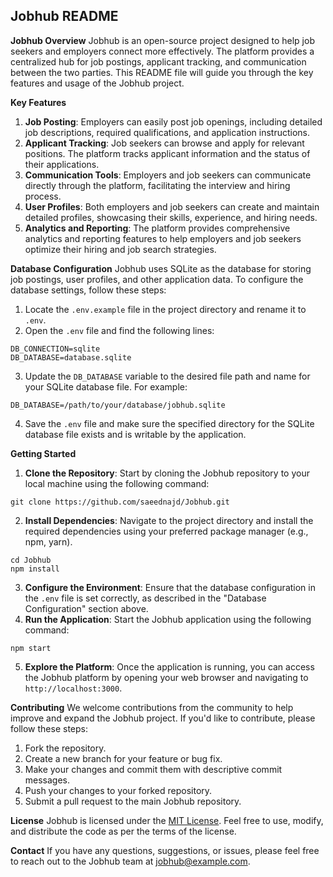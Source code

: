 ## Jobhub README

****Jobhub Overview****
Jobhub is an open-source project designed to help job seekers and employers connect more effectively. The platform provides a centralized hub for job postings, applicant tracking, and communication between the two parties. This README file will guide you through the key features and usage of the Jobhub project.

****Key Features****
1. **Job Posting**: Employers can easily post job openings, including detailed job descriptions, required qualifications, and application instructions.
2. **Applicant Tracking**: Job seekers can browse and apply for relevant positions. The platform tracks applicant information and the status of their applications.
3. **Communication Tools**: Employers and job seekers can communicate directly through the platform, facilitating the interview and hiring process.
4. **User Profiles**: Both employers and job seekers can create and maintain detailed profiles, showcasing their skills, experience, and hiring needs.
5. **Analytics and Reporting**: The platform provides comprehensive analytics and reporting features to help employers and job seekers optimize their hiring and job search strategies.

****Database Configuration****
Jobhub uses SQLite as the database for storing job postings, user profiles, and other application data. To configure the database settings, follow these steps:

1. Locate the `.env.example` file in the project directory and rename it to `.env`.
2. Open the `.env` file and find the following lines:
```
DB_CONNECTION=sqlite
DB_DATABASE=database.sqlite
```
3. Update the `DB_DATABASE` variable to the desired file path and name for your SQLite database file. For example:
```
DB_DATABASE=/path/to/your/database/jobhub.sqlite
```
4. Save the `.env` file and make sure the specified directory for the SQLite database file exists and is writable by the application.

****Getting Started****
1. **Clone the Repository**: Start by cloning the Jobhub repository to your local machine using the following command:
```
git clone https://github.com/saeednajd/Jobhub.git
```
2. **Install Dependencies**: Navigate to the project directory and install the required dependencies using your preferred package manager (e.g., npm, yarn).
```
cd Jobhub
npm install
```
3. **Configure the Environment**: Ensure that the database configuration in the `.env` file is set correctly, as described in the "Database Configuration" section above.
4. **Run the Application**: Start the Jobhub application using the following command:
```
npm start
```
5. **Explore the Platform**: Once the application is running, you can access the Jobhub platform by opening your web browser and navigating to `http://localhost:3000`.

****Contributing****
We welcome contributions from the community to help improve and expand the Jobhub project. If you'd like to contribute, please follow these steps:

1. Fork the repository.
2. Create a new branch for your feature or bug fix.
3. Make your changes and commit them with descriptive commit messages.
4. Push your changes to your forked repository.
5. Submit a pull request to the main Jobhub repository.

****License****
Jobhub is licensed under the [MIT License](LICENSE). Feel free to use, modify, and distribute the code as per the terms of the license.

****Contact****
If you have any questions, suggestions, or issues, please feel free to reach out to the Jobhub team at [jobhub@example.com](mailto:jobhub@example.com).